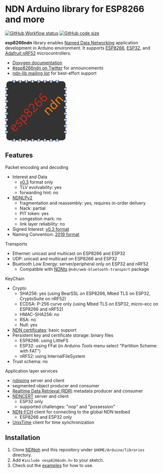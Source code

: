 # NDN Arduino library for ESP8266 and more

[![GitHub Workflow status](https://img.shields.io/github/workflow/status/yoursunny/esp8266ndn/build?style=flat)](https://github.com/yoursunny/esp8266ndn/actions) [![GitHub code size](https://img.shields.io/github/languages/code-size/yoursunny/esp8266ndn?style=flat)](https://github.com/yoursunny/esp8266ndn)

**esp8266ndn** library enables [Named Data Networking](https://named-data.net/) application development in Arduino environment. It supports [ESP8266](https://github.com/esp8266/Arduino), [ESP32](https://github.com/espressif/arduino-esp32), and [Adafruit nRF52](https://github.com/adafruit/Adafruit_nRF52_Arduino) microcontrollers.

* [Doxygen documentation](https://esp8266ndn.ndn.today/)
* [#esp8266ndn on Twitter](https://twitter.com/hashtag/esp8266ndn) for announcements
* [ndn-lib mailing list](https://www.lists.cs.ucla.edu/mailman/listinfo/ndn-lib) for best-effort support

![esp8266ndn logo](docs/logo.svg)

## Features

Packet encoding and decoding

* Interest and Data
  * [v0.3](https://named-data.net/doc/NDN-packet-spec/0.3/) format only
  * TLV evolvability: yes
  * forwarding hint: no
* [NDNLPv2](https://redmine.named-data.net/projects/nfd/wiki/NDNLPv2)
  * fragmentation and reassembly: yes, requires in-order delivery
  * Nack: partial
  * PIT token: yes
  * congestion mark: no
  * link layer reliability: no
* Signed Interest: [v0.3 format](https://named-data.net/doc/NDN-packet-spec/0.3/signed-interest.html)
* Naming Convention: [2019 format](https://named-data.net/publications/techreports/ndn-tr-22-2-ndn-memo-naming-conventions/)

Transports

* Ethernet: unicast and multicast on ESP8266 and ESP32
* UDP: unicast and multicast on ESP8266 and ESP32
* Bluetooth Low Energy: server/peripheral only on ESP32 and nRF52
  * Compatible with [NDNts](https://yoursunny.com/p/NDNts/) `@ndn/web-bluetooth-transport` package

KeyChain

* Crypto
  * SHA256: yes (using BearSSL on ESP8266, Mbed TLS on ESP32, CryptoSuite on nRF52)
  * ECDSA: P-256 curve only (using Mbed TLS on ESP32, micro-ecc on ESP8266 and nRF52)
  * HMAC-SHA256: no
  * RSA: no
  * Null: yes
* [NDN certificates](https://named-data.net/doc/ndn-cxx/0.7.1/specs/certificate-format.html): basic support
* Persistent key and certificate storage: binary files
  * ESP8266: using LittleFS
  * ESP32: using FFat (in Arduino *Tools* menu select "Partition Scheme: with FAT")
  * nRF52: using InternalFileSystem
* Trust schema: no

Application layer services

* [ndnping](https://github.com/named-data/ndn-tools/tree/master/tools/ping) server and client
* segmented object producer and consumer
* [Realtime Data Retrieval (RDR)](https://redmine.named-data.net/projects/ndn-tlv/wiki/RDR) metadata producer and consumer
* [NDNCERT](https://github.com/named-data/ndncert/wiki/NDNCERT-Protocol-0.3) server and client
  * ESP32 only
  * supported challenges: "nop" and "possession"
* [NDN-FCH](https://github.com/named-data/ndn-fch) client for connecting to the global NDN testbed
  * ESP8266 and ESP32 only
* [UnixTime](https://github.com/yoursunny/ndn6-tools/blob/main/unix-time-service.md) client for time synchronization

## Installation

1. Clone [NDNph](https://github.com/yoursunny/NDNph) and this repository under `$HOME/Arduino/libraries` directory.
2. Add `#include <esp8266ndn.h>` to your sketch.
3. Check out the [examples](examples/) for how to use.
